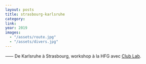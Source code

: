 ```yaml
---
layout: posts
title: strasbourg-karlsruhe
category:
link:
year: 2019
images:
  - "/assets/route.jpg"
  - "/assets/divers.jpg"
---
```


⸺ De Karlsruhe à Strasbourg, workshop à la HFG avec [Club Lab][1].

[1]: https://potagerclublab.bigcartel.com/
